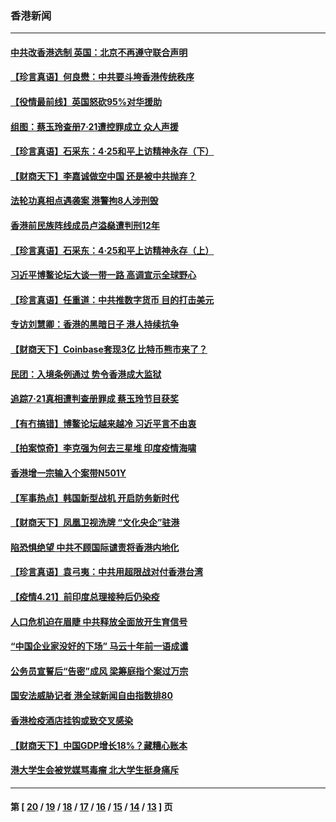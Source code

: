 ### 香港新闻
---
#### [中共改香港选制 英国：北京不再遵守联合声明](../../pages/ncid1349362/n12809295.md) 
#### [【珍言真语】何良懋：中共要斗垮香港传统秩序](../../pages/ncid1349362/n12902079.md) 
#### [【役情最前线】英国怒砍95%对华援助](../../pages/ncid1349362/n12901681.md) 
#### [组图：蔡玉玲查册7·21遭控罪成立 众人声援](../../pages/ncid1349362/n12900033.md) 
#### [【珍言真语】石采东：4·25和平上访精神永存（下）](../../pages/ncid1349362/n12900660.md) 
#### [【财商天下】李嘉诚做空中国 还是被中共抛弃？](../../pages/ncid1349362/n12901125.md) 
#### [法轮功真相点遇袭案 港警拘8人涉刑毁](../../pages/ncid1349362/n12901363.md) 
#### [香港前民族阵线成员卢溢燊遭判刑12年](../../pages/ncid1349362/n12900236.md) 
#### [【珍言真语】石采东：4·25和平上访精神永存（上）](../../pages/ncid1349362/n12899418.md) 
#### [习近平博鳌论坛大谈一带一路 高调宣示全球野心](../../pages/ncid1349362/n12900286.md) 
#### [【珍言真语】任重道：中共推数字货币 目的打击美元](../../pages/ncid1349362/n12899305.md) 
#### [专访刘慧卿：香港的黑暗日子 港人持续抗争](../../pages/ncid1349362/n12898828.md) 
#### [【财商天下】Coinbase套现3亿 比特币熊市来了？](../../pages/ncid1349362/n12898416.md) 
#### [民团：入境条例通过 势令香港成大监狱](../../pages/ncid1349362/n12899078.md) 
#### [追踪7‧21真相遭判查册罪成 蔡玉玲节目获奖](../../pages/ncid1349362/n12898649.md) 
#### [【有冇搞错】博鳌论坛越来越冷 习近平言不由衷](../../pages/ncid1349362/n12896200.md) 
#### [【拍案惊奇】李克强为何去三星堆 印度疫情海啸](../../pages/ncid1349362/n12896929.md) 
#### [香港增一宗输入个案带N501Y](../../pages/ncid1349362/n12896562.md) 
#### [【军事热点】韩国新型战机 开启防务新时代](../../pages/ncid1349362/n12893283.md) 
#### [【财商天下】凤凰卫视洗牌 “文化央企”驻港](../../pages/ncid1349362/n12895879.md) 
#### [陷恐惧绝望 中共不顾国际谴责将香港内地化](../../pages/ncid1349362/n12896228.md) 
#### [【珍言真语】袁弓夷：中共用超限战对付香港台湾](../../pages/ncid1349362/n12895846.md) 
#### [【疫情4.21】前印度总理接种后仍染疫](../../pages/ncid1349362/n12894972.md) 
#### [人口危机迫在眉睫 中共释放全面放开生育信号](../../pages/ncid1349362/n12894810.md) 
#### [“中国企业家没好的下场” 马云十年前一语成谶](../../pages/ncid1349362/n12894799.md) 
#### [公务员宣誓后“告密”成风 梁筹庭指个案过万宗](../../pages/ncid1349362/n12894035.md) 
#### [国安法威胁记者 港全球新闻自由指数排80](../../pages/ncid1349362/n12894000.md) 
#### [香港检疫酒店挂钩或致交叉感染](../../pages/ncid1349362/n12893964.md) 
#### [【财商天下】中国GDP增长18%？藏糟心账本](../../pages/ncid1349362/n12893178.md) 
#### [港大学生会被党媒骂毒瘤 北大学生挺身痛斥](../../pages/ncid1349362/n12893454.md) 

---
#### 第 [ [20](./20.md) / [19](./19.md) / [18](./18.md) / [17](./17.md) / [16](./16.md) / [15](./15.md) / [14](./14.md) / [13](./13.md) ] 页
